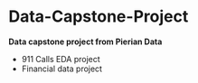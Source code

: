 # Data-Capstone-Project

**Data capstone project from Pierian Data**

* 911 Calls EDA project
* Financial data project
